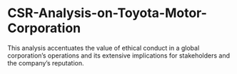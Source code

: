 # CSR-Analysis-on-Toyota-Motor-Corporation
This analysis accentuates the value of ethical conduct in a global corporation’s operations and its extensive implications for stakeholders and the company’s reputation.
